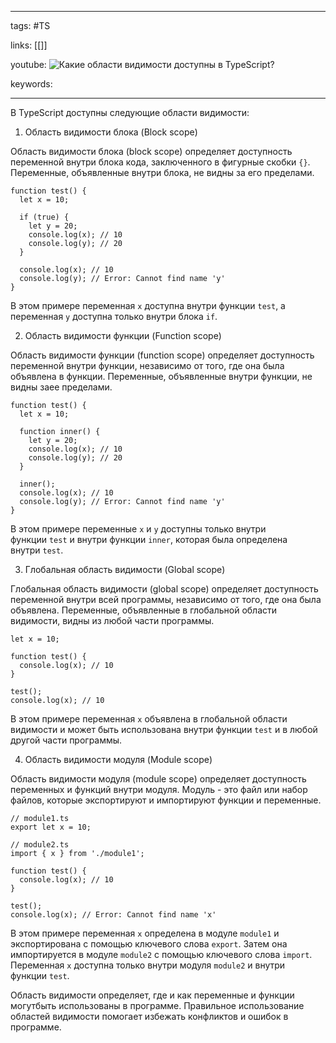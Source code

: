 ____

tags: #TS

links: [[]]

youtube: 
![Какие области видимости доступны в TypeScript?](https://youtu.be/OMQzqLyINnI?t=101)

keywords:

_____

В TypeScript доступны следующие области видимости:

1.  Область видимости блока (Block scope)

Область видимости блока (block scope) определяет доступность переменной внутри блока кода, заключенного в фигурные скобки `{}`. Переменные, объявленные внутри блока, не видны за его пределами.

```
function test() {
  let x = 10;

  if (true) {
    let y = 20;
    console.log(x); // 10
    console.log(y); // 20
  }

  console.log(x); // 10
  console.log(y); // Error: Cannot find name 'y'
}
```

В этом примере переменная `x` доступна внутри функции `test`, а переменная `y` доступна только внутри блока `if`.

2.  Область видимости функции (Function scope)

Область видимости функции (function scope) определяет доступность переменной внутри функции, независимо от того, где она была объявлена в функции. Переменные, объявленные внутри функции, не видны заее пределами.

```
function test() {
  let x = 10;

  function inner() {
    let y = 20;
    console.log(x); // 10
    console.log(y); // 20
  }

  inner();
  console.log(x); // 10
  console.log(y); // Error: Cannot find name 'y'
}
```

В этом примере переменные `x` и `y` доступны только внутри функции `test` и внутри функции `inner`, которая была определена внутри `test`.

3.  Глобальная область видимости (Global scope)

Глобальная область видимости (global scope) определяет доступность переменной внутри всей программы, независимо от того, где она была объявлена. Переменные, объявленные в глобальной области видимости, видны из любой части программы.

```
let x = 10;

function test() {
  console.log(x); // 10
}

test();
console.log(x); // 10
```

В этом примере переменная `x` объявлена в глобальной области видимости и может быть использована внутри функции `test` и в любой другой части программы.

4.  Область видимости модуля (Module scope)

Область видимости модуля (module scope) определяет доступность переменных и функций внутри модуля. Модуль - это файл или набор файлов, которые экспортируют и импортируют функции и переменные.

```
// module1.ts
export let x = 10;

// module2.ts
import { x } from './module1';

function test() {
  console.log(x); // 10
}

test();
console.log(x); // Error: Cannot find name 'x'
```

В этом примере переменная `x` определена в модуле `module1` и экспортирована с помощью ключевого слова `export`. Затем она импортируется в модуле `module2` с помощью ключевого слова `import`. Переменная `x` доступна только внутри модуля `module2` и внутри функции `test`.

Область видимости определяет, где и как переменные и функции могутбыть использованы в программе. Правильное использование областей видимости помогает избежать конфликтов и ошибок в программе.
